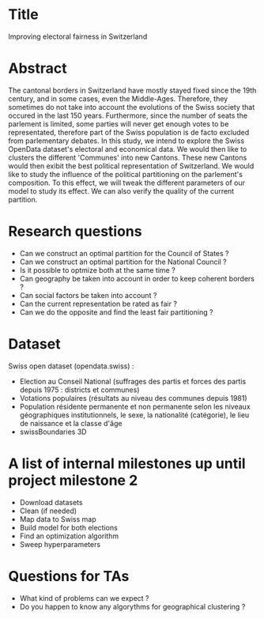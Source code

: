 # Title
Improving electoral fairness in Switzerland

# Abstract
The cantonal borders in Switzerland have mostly stayed fixed since the 19th century, and in some cases, even the Middle-Ages. Therefore, they sometimes 
do not take into account the evolutions of the Swiss society that occured in the last 150 years. Furthermore, since the number of seats the parlement is 
limited, some parties will never get enough votes to be representated, therefore part of the Swiss population is de facto excluded from parlementary debates.
In this study, we intend to explore the Swiss OpenData dataset's electoral and economical data. We would then like to clusters the different 'Communes' into 
new Cantons. These new Cantons would then exibit the best political representation of Switzerland. We would like to study the influence of the political 
partitioning on the parlement's composition. To this effect, we will tweak the different parameters of our model to study its effect. We can also verify 
the quality of the current partition.

# Research questions
- Can we construct an optimal partition for the Council of States ?
- Can we construct an optimal partition for the National Council ?
- Is it possible to optmize both at the same time ?
- Can geography be taken into account in order to keep coherent borders ?
- Can social factors be taken into account ?
- Can the current representation be rated as fair ?
- Can we do the opposite and find the least fair partitioning ?

# Dataset
Swiss open dataset (opendata.swiss) :
- Election au Conseil National (suffrages des partis et forces des partis depuis 1975 : districts et communes)
- Votations populaires (résultats au niveau des communes depuis 1981)
- Population résidente permanente et non permanente selon les niveaux géographiques institutionnels, le sexe, la nationalité (catégorie), le lieu de naissance et la classe d'âge
- swissBoundaries 3D

# A list of internal milestones up until project milestone 2
- Download datasets
- Clean (if needed)
- Map data to Swiss map
- Build model for both elections
- Find an optimization algorithm
- Sweep hyperparameters
	
# Questions for TAs
- What kind of problems can we expect ?
- Do you happen to know any algorythms for geographical clustering ? 